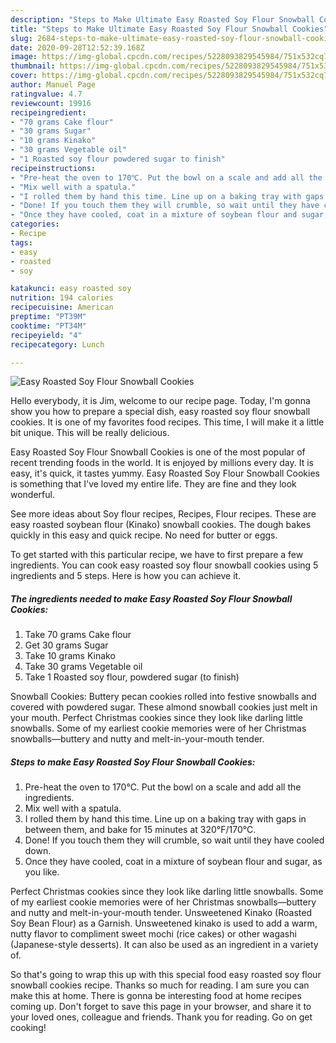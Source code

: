```yaml
---
description: "Steps to Make Ultimate Easy Roasted Soy Flour Snowball Cookies"
title: "Steps to Make Ultimate Easy Roasted Soy Flour Snowball Cookies"
slug: 2684-steps-to-make-ultimate-easy-roasted-soy-flour-snowball-cookies
date: 2020-09-28T12:52:39.168Z
image: https://img-global.cpcdn.com/recipes/5228093829545984/751x532cq70/easy-roasted-soy-flour-snowball-cookies-recipe-main-photo.jpg
thumbnail: https://img-global.cpcdn.com/recipes/5228093829545984/751x532cq70/easy-roasted-soy-flour-snowball-cookies-recipe-main-photo.jpg
cover: https://img-global.cpcdn.com/recipes/5228093829545984/751x532cq70/easy-roasted-soy-flour-snowball-cookies-recipe-main-photo.jpg
author: Manuel Page
ratingvalue: 4.7
reviewcount: 19916
recipeingredient:
- "70 grams Cake flour"
- "30 grams Sugar"
- "10 grams Kinako"
- "30 grams Vegetable oil"
- "1 Roasted soy flour powdered sugar to finish"
recipeinstructions:
- "Pre-heat the oven to 170℃. Put the bowl on a scale and add all the ingredients."
- "Mix well with a spatula."
- "I rolled them by hand this time. Line up on a baking tray with gaps in between them, and bake for 15 minutes at 320°F/170°C."
- "Done! If you touch them they will crumble, so wait until they have cooled down."
- "Once they have cooled, coat in a mixture of soybean flour and sugar, as you like."
categories:
- Recipe
tags:
- easy
- roasted
- soy

katakunci: easy roasted soy 
nutrition: 194 calories
recipecuisine: American
preptime: "PT39M"
cooktime: "PT34M"
recipeyield: "4"
recipecategory: Lunch

---
```



![Easy Roasted Soy Flour Snowball Cookies](https://img-global.cpcdn.com/recipes/5228093829545984/751x532cq70/easy-roasted-soy-flour-snowball-cookies-recipe-main-photo.jpg)

Hello everybody, it is Jim, welcome to our recipe page. Today, I'm gonna show you how to prepare a special dish, easy roasted soy flour snowball cookies. It is one of my favorites food recipes. This time, I will make it a little bit unique. This will be really delicious.

Easy Roasted Soy Flour Snowball Cookies is one of the most popular of recent trending foods in the world. It is enjoyed by millions every day. It is easy, it's quick, it tastes yummy. Easy Roasted Soy Flour Snowball Cookies is something that I've loved my entire life. They are fine and they look wonderful.

See more ideas about Soy flour recipes, Recipes, Flour recipes. These are easy roasted soybean flour (Kinako) snowball cookies. The dough bakes quickly in this easy and quick recipe. No need for butter or eggs.


To get started with this particular recipe, we have to first prepare a few ingredients. You can cook easy roasted soy flour snowball cookies using 5 ingredients and 5 steps. Here is how you can achieve it.

<!--inarticleads1-->

##### The ingredients needed to make Easy Roasted Soy Flour Snowball Cookies:

1. Take 70 grams Cake flour
1. Get 30 grams Sugar
1. Take 10 grams Kinako
1. Take 30 grams Vegetable oil
1. Take 1 Roasted soy flour, powdered sugar (to finish)


Snowball Cookies: Buttery pecan cookies rolled into festive snowballs and covered with powdered sugar. These almond snowball cookies just melt in your mouth. Perfect Christmas cookies since they look like darling little snowballs. Some of my earliest cookie memories were of her Christmas snowballs—buttery and nutty and melt-in-your-mouth tender. 

<!--inarticleads2-->

##### Steps to make Easy Roasted Soy Flour Snowball Cookies:

1. Pre-heat the oven to 170℃. Put the bowl on a scale and add all the ingredients.
1. Mix well with a spatula.
1. I rolled them by hand this time. Line up on a baking tray with gaps in between them, and bake for 15 minutes at 320°F/170°C.
1. Done! If you touch them they will crumble, so wait until they have cooled down.
1. Once they have cooled, coat in a mixture of soybean flour and sugar, as you like.


Perfect Christmas cookies since they look like darling little snowballs. Some of my earliest cookie memories were of her Christmas snowballs—buttery and nutty and melt-in-your-mouth tender. Unsweetened Kinako (Roasted Soy Bean Flour) as a Garnish. Unsweetened kinako is used to add a warm, nutty flavor to compliment sweet mochi (rice cakes) or other wagashi (Japanese-style desserts). It can also be used as an ingredient in a variety of. 

So that's going to wrap this up with this special food easy roasted soy flour snowball cookies recipe. Thanks so much for reading. I am sure you can make this at home. There is gonna be interesting food at home recipes coming up. Don't forget to save this page in your browser, and share it to your loved ones, colleague and friends. Thank you for reading. Go on get cooking!
